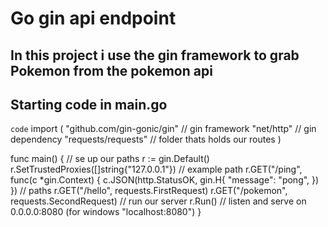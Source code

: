 # Go gin api endpoint

## In this project i use the gin framework to grab Pokemon from the pokemon api

## Starting code in main.go

`code` import (
"github.com/gin-gonic/gin" // gin framework
"net/http" // gin dependency
"requests/requests" // folder thats holds our routes
)

func main() {
// se up our paths
r := gin.Default()
r.SetTrustedProxies([]string{"127.0.0.1"})
// example path
r.GET("/ping", func(c \*gin.Context) {
c.JSON(http.StatusOK, gin.H{
"message": "pong",
})
})
// paths
r.GET("/hello", requests.FirstRequest)
r.GET("/pokemon", requests.SecondRequest)
// run our server
r.Run() // listen and serve on 0.0.0.0:8080 (for windows "localhost:8080")
}
